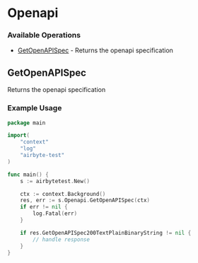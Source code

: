 # Openapi

### Available Operations

* [GetOpenAPISpec](#getopenapispec) - Returns the openapi specification

## GetOpenAPISpec

Returns the openapi specification

### Example Usage

```go
package main

import(
	"context"
	"log"
	"airbyte-test"
)

func main() {
    s := airbytetest.New()

    ctx := context.Background()
    res, err := s.Openapi.GetOpenAPISpec(ctx)
    if err != nil {
        log.Fatal(err)
    }

    if res.GetOpenAPISpec200TextPlainBinaryString != nil {
        // handle response
    }
}
```
